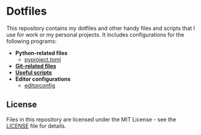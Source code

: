 # Dotfiles

This repository contains my dotfiles and other handy files and scripts that I use for work or my personal projects.
It includes configurations for the following programs:

- **Python-related files**
    - [pyproject.toml](pyproject.toml)
- [**Git-related files**](git/)
- [**Useful scripts**](scripts/)
- **Editor configurations**
    - [editorconfig](.editorconfig)

## License

Files in this repository are licensed under the MIT License - see the [LICENSE](LICENSE) file for details.
